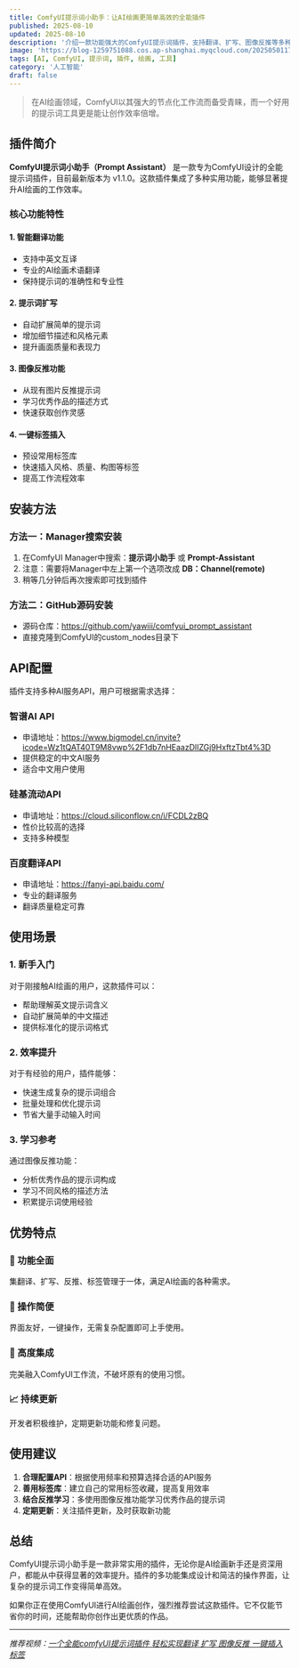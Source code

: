 ```yaml
---
title: ComfyUI提示词小助手：让AI绘画更简单高效的全能插件
published: 2025-08-10
updated: 2025-08-10
description: '介绍一款功能强大的ComfyUI提示词插件，支持翻译、扩写、图像反推等多种功能，让AI绘画工作流更加便捷高效。'
image: 'https://blog-1259751088.cos.ap-shanghai.myqcloud.com/20250501175820648.png?imageSlim'
tags: [AI, ComfyUI, 提示词, 插件, 绘画, 工具]
category: '人工智能'
draft: false
---
```


> 在AI绘画领域，ComfyUI以其强大的节点化工作流而备受青睐，而一个好用的提示词工具更是能让创作效率倍增。

## 插件简介

**ComfyUI提示词小助手（Prompt Assistant）** 是一款专为ComfyUI设计的全能提示词插件，目前最新版本为 v1.1.0。这款插件集成了多种实用功能，能够显著提升AI绘画的工作效率。

### 核心功能特性

#### 1. 智能翻译功能
- 支持中英文互译
- 专业的AI绘画术语翻译
- 保持提示词的准确性和专业性

#### 2. 提示词扩写
- 自动扩展简单的提示词
- 增加细节描述和风格元素
- 提升画面质量和表现力

#### 3. 图像反推功能
- 从现有图片反推提示词
- 学习优秀作品的描述方式
- 快速获取创作灵感

#### 4. 一键标签插入
- 预设常用标签库
- 快速插入风格、质量、构图等标签
- 提高工作流程效率

## 安装方法

### 方法一：Manager搜索安装
1. 在ComfyUI Manager中搜索：**提示词小助手** 或 **Prompt-Assistant**
2. 注意：需要将Manager中左上第一个选项改成 **DB：Channel(remote)**
3. 稍等几分钟后再次搜索即可找到插件

### 方法二：GitHub源码安装
- 源码仓库：https://github.com/yawiii/comfyui_prompt_assistant
- 直接克隆到ComfyUI的custom_nodes目录下

## API配置

插件支持多种AI服务API，用户可根据需求选择：

### 智谱AI API
- 申请地址：https://www.bigmodel.cn/invite?icode=Wz1tQAT40T9M8vwp%2F1db7nHEaazDlIZGj9HxftzTbt4%3D
- 提供稳定的中文AI服务
- 适合中文用户使用

### 硅基流动API
- 申请地址：https://cloud.siliconflow.cn/i/FCDL2zBQ
- 性价比较高的选择
- 支持多种模型

### 百度翻译API
- 申请地址：https://fanyi-api.baidu.com/
- 专业的翻译服务
- 翻译质量稳定可靠

## 使用场景

### 1. 新手入门
对于刚接触AI绘画的用户，这款插件可以：
- 帮助理解英文提示词含义
- 自动扩展简单的中文描述
- 提供标准化的提示词格式

### 2. 效率提升
对于有经验的用户，插件能够：
- 快速生成复杂的提示词组合
- 批量处理和优化提示词
- 节省大量手动输入时间

### 3. 学习参考
通过图像反推功能：
- 分析优秀作品的提示词构成
- 学习不同风格的描述方法
- 积累提示词使用经验

## 优势特点

### 🚀 功能全面
集翻译、扩写、反推、标签管理于一体，满足AI绘画的各种需求。

### 🎯 操作简便
界面友好，一键操作，无需复杂配置即可上手使用。

### 🔧 高度集成
完美融入ComfyUI工作流，不破坏原有的使用习惯。

### 📈 持续更新
开发者积极维护，定期更新功能和修复问题。

## 使用建议

1. **合理配置API**：根据使用频率和预算选择合适的API服务
2. **善用标签库**：建立自己的常用标签收藏，提高复用效率
3. **结合反推学习**：多使用图像反推功能学习优秀作品的提示词
4. **定期更新**：关注插件更新，及时获取新功能

## 总结

ComfyUI提示词小助手是一款非常实用的插件，无论你是AI绘画新手还是资深用户，都能从中获得显著的效率提升。插件的多功能集成设计和简洁的操作界面，让复杂的提示词工作变得简单高效。

如果你正在使用ComfyUI进行AI绘画创作，强烈推荐尝试这款插件。它不仅能节省你的时间，还能帮助你创作出更优质的作品。

---

*推荐视频：[一个全能comfyUI提示词插件 轻松实现翻译 扩写 图像反推 一键插入标签](https://www.bilibili.com/video/BV18DbNzRE8T/)*